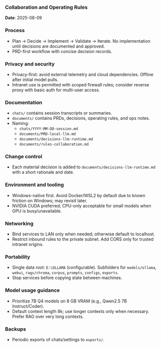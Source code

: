 ### Collaboration and Operating Rules

**Date**: 2025-08-09

### Process
- Plan → Decide → Implement → Validate → Iterate. No implementation until decisions are documented and approved.
- PRD-first workflow with concise decision records.

### Privacy and security
- Privacy-first: avoid external telemetry and cloud dependencies. Offline after initial model pulls.
- Intranet use is permitted with scoped firewall rules; consider reverse proxy with basic auth for multi-user access.

### Documentation
- `chats/` contains session transcripts or summaries.
- `documents/` contains PRDs, decisions, operating rules, and ops notes.
- Naming:
  - `chats/YYYY-MM-DD-session.md`
  - `documents/PRD-local-llm.md`
  - `documents/decisions-llm-runtime.md`
  - `documents/rules-collaboration.md`

### Change control
- Each material decision is added to `documents/decisions-llm-runtime.md` with a short rationale and date.

### Environment and tooling
- Windows-native first. Avoid Docker/WSL2 by default due to known friction on Windows; may revisit later.
- NVIDIA CUDA preferred; CPU-only acceptable for small models when GPU is busy/unavailable.

### Networking
- Bind services to LAN only when needed; otherwise default to localhost.
- Restrict inbound rules to the private subnet. Add CORS only for trusted intranet origins.

### Portability
- Single data root: `E:\OLLAMA` (configurable). Subfolders for `models/ollama`, `webui`, `rags/chroma`, `corpus`, `prompts`, `configs`, `exports`.
- Stop services before copying state between machines.

### Model usage guidance
- Prioritize 7B Q4 models on 8 GB VRAM (e.g., Qwen2.5 7B Instruct/Coder).
- Default context length 8k; use longer contexts only when necessary. Prefer RAG over very long contexts.

### Backups
- Periodic exports of chats/settings to `exports/`.

